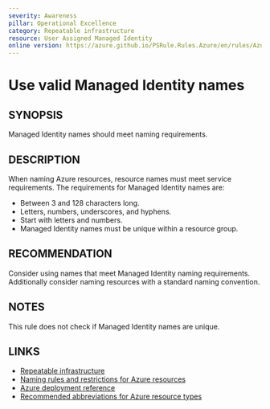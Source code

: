 ```yaml
---
severity: Awareness
pillar: Operational Excellence
category: Repeatable infrastructure
resource: User Assigned Managed Identity
online version: https://azure.github.io/PSRule.Rules.Azure/en/rules/Azure.Identity.UserAssignedName/
---
```


# Use valid Managed Identity names

## SYNOPSIS

Managed Identity names should meet naming requirements.

## DESCRIPTION

When naming Azure resources, resource names must meet service requirements.
The requirements for Managed Identity names are:

- Between 3 and 128 characters long.
- Letters, numbers, underscores, and hyphens.
- Start with letters and numbers.
- Managed Identity names must be unique within a resource group.

## RECOMMENDATION

Consider using names that meet Managed Identity naming requirements.
Additionally consider naming resources with a standard naming convention.

## NOTES

This rule does not check if Managed Identity names are unique.

## LINKS

- [Repeatable infrastructure](https://learn.microsoft.com/azure/architecture/framework/devops/automation-infrastructure)
- [Naming rules and restrictions for Azure resources](https://docs.microsoft.com/azure/azure-resource-manager/management/resource-name-rules#microsoftmanagedidentity)
- [Azure deployment reference](https://docs.microsoft.com/azure/templates/microsoft.managedidentity/userassignedidentities)
- [Recommended abbreviations for Azure resource types](https://docs.microsoft.com/azure/cloud-adoption-framework/ready/azure-best-practices/resource-abbreviations)
